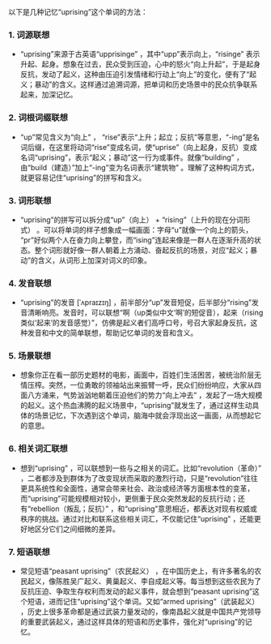 以下是几种记忆“uprising”这个单词的方法：

### 1. 词源联想
 - “uprising”来源于古英语“upprisinge” ，其中“upp”表示向上，“risinge” 表示升起、起身。想象在过去，民众受到压迫，心中的怒火“向上升起”，于是起身反抗，发动了起义，这种由压迫引发情绪和行动上“向上”的变化，便有了“起义；暴动”的含义。这样通过追溯词源，把单词和历史场景中的民众抗争联系起来，加深记忆。

### 2. 词根词缀联想
 - “up”常见含义为“向上” ， “rise”表示“上升；起立；反抗”等意思，“-ing”是名词后缀，在这里将动词“rise”变成名词，使“uprise”（向上起身，反抗）变成名词“uprising”，表示“起义；暴动”这一行为或事件。就像“building” ，由“build（建造）”加上“-ing”变为名词表示“建筑物” 。理解了这种构词方式，就更容易记住“uprising”的拼写和含义。

### 3. 词形联想
 - “uprising”的拼写可以拆分成“up”（向上） + “rising”（上升的现在分词形式） 。可以将单词的样子想象成一幅画面：字母“u”就像一个向上的箭头， “pr”好似两个人在奋力向上攀登，而“ising”连起来像是一群人在逐渐升高的状态。整个词形就好像一群人朝着上方涌动、奋起反抗的场景，对应“起义；暴动”的含义，从词形上加深对词义的印象。

### 4. 发音联想
 - “uprising”的发音 [ˈʌpraɪzɪŋ] ，前半部分“up”发音短促，后半部分“rising”发音清晰响亮。发音时，可以联想“啊（up类似中文‘啊’的短促音），起来（rising类似‘起来’的发音感觉）”，仿佛是起义者们高呼口号，号召大家起身反抗，这种发音和中文的简单联想，帮助记忆单词的发音和含义。

### 5. 场景联想
 - 想象你正在看一部历史题材的电影，画面中，百姓们生活困苦，被统治阶层无情压榨。突然，一位勇敢的领袖站出来振臂一呼，民众们纷纷响应，大家从四面八方涌来，气势汹汹地朝着压迫他们的势力“向上冲去” ，发起了一场大规模的起义。这个热血沸腾的起义场景中，“uprising”就发生了，通过这样生动具体的场景记忆，下次遇到这个单词，脑海中就会浮现出这一画面，从而想起它的意思。

### 6. 相关词汇联想
 - 想到“uprising” ，可以联想到一些与之相关的词汇。比如“revolution（革命）” ，二者都涉及到群体为了改变现状而采取的激烈行动，只是“revolution”往往更具系统性和全面性，通常会带来社会、政治或经济等方面根本性的变革，而“uprising”可能规模相对较小，更侧重于民众突然发起的反抗行动；还有“rebellion（叛乱；反抗）” ，和“uprising”意思相近，都表达对现有权威或秩序的挑战。通过对比和联系这些相关词汇，不仅能记住“uprising” ，还能更好地区分它们之间细微的差异。

### 7. 短语联想
 - 常见短语“peasant uprising”（农民起义） ，在中国历史上，有许多著名的农民起义，像陈胜吴广起义、黄巢起义、李自成起义等。每当想到这些农民为了反抗压迫、争取生存权利而发动的起义事件，就会想到“peasant uprising”这个短语，进而记住“uprising”这个单词。又如“armed uprising”（武装起义） ，历史上很多革命都是通过武装力量发动的，像南昌起义就是中国共产党领导的重要武装起义，通过这样具体的短语和历史事件，强化对“uprising”的记忆。 